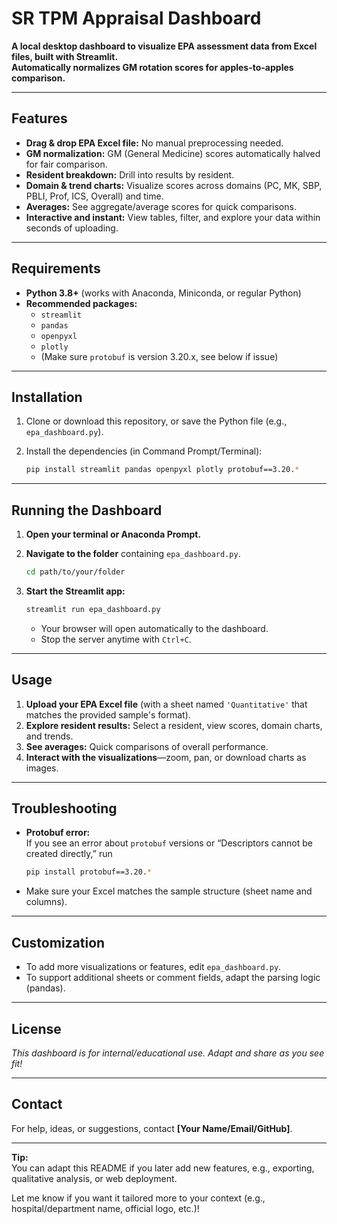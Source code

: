 # SR TPM Appraisal Dashboard

**A local desktop dashboard to visualize EPA assessment data from Excel files, built with Streamlit.**  
**Automatically normalizes GM rotation scores for apples-to-apples comparison.**

***

## Features

- **Drag &amp; drop EPA Excel file:** No manual preprocessing needed.
- **GM normalization:** GM (General Medicine) scores automatically halved for fair comparison.
- **Resident breakdown:** Drill into results by resident.
- **Domain & trend charts:** Visualize scores across domains (PC, MK, SBP, PBLI, Prof, ICS, Overall) and time.
- **Averages:** See aggregate/average scores for quick comparisons.
- **Interactive and instant:** View tables, filter, and explore your data within seconds of uploading.

***

## Requirements

- **Python 3.8+** (works with Anaconda, Miniconda, or regular Python)
- **Recommended packages:**  
    - `streamlit`
    - `pandas`
    - `openpyxl`
    - `plotly`
    - (Make sure `protobuf` is version 3.20.x, see below if issue)

***

## Installation

1. Clone or download this repository, or save the Python file (e.g., `epa_dashboard.py`).
2. Install the dependencies (in Command Prompt/Terminal):

    ```bash
    pip install streamlit pandas openpyxl plotly protobuf==3.20.*
    ```

***

## Running the Dashboard

1. **Open your terminal or Anaconda Prompt.**
2. **Navigate to the folder** containing `epa_dashboard.py`.

    ```bash
    cd path/to/your/folder
    ```

3. **Start the Streamlit app:**

    ```bash
    streamlit run epa_dashboard.py
    ```

    - Your browser will open automatically to the dashboard.
    - Stop the server anytime with `Ctrl+C`.

***

## Usage

1. **Upload your EPA Excel file** (with a sheet named `'Quantitative'` that matches the provided sample's format).
2. **Explore resident results:** Select a resident, view scores, domain charts, and trends.
3. **See averages:** Quick comparisons of overall performance.
4. **Interact with the visualizations**—zoom, pan, or download charts as images.

***

## Troubleshooting

- **Protobuf error:**  
  If you see an error about `protobuf` versions or “Descriptors cannot be created directly,” run

    ```bash
    pip install protobuf==3.20.*
    ```

- Make sure your Excel matches the sample structure (sheet name and columns).

***

## Customization

- To add more visualizations or features, edit `epa_dashboard.py`.
- To support additional sheets or comment fields, adapt the parsing logic (pandas).

***

## License

*This dashboard is for internal/educational use. Adapt and share as you see fit!*

***

## Contact

For help, ideas, or suggestions, contact **[Your Name/Email/GitHub]**.

***

**Tip:**  
You can adapt this README if you later add new features, e.g., exporting, qualitative analysis, or web deployment.

Let me know if you want it tailored more to your context (e.g., hospital/department name, official logo, etc.)!


